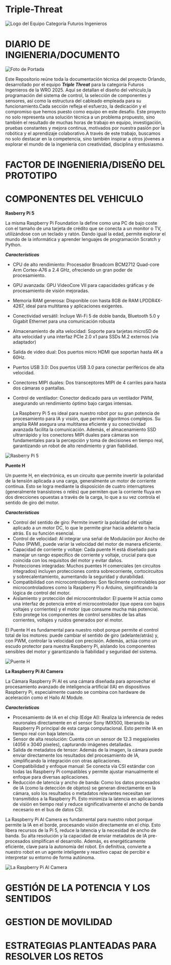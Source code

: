 # Triple-Threat
![Logo del Equipo](https://github.com/TripleThreat19/Triple-Threat-AI/blob/main/Fotos%20deL%20Robot/Arriba%20.jpg)
Categoría Futuros Ingenieros 

# DIARIO DE INGIENERIA/DOCUMENTO

![Foto de Portada](https://github.com/TripleThreat19/Triple-Threat-AI/blob/main/Fotos%20deL%20Robot/Arriba%20.jpg)

Este Repositorio reúne toda la documentación técnica del proyecto Orlando, desarrollado por el equipo **_Triple Threat_** para la categoría Futuros Ingenieros de la WRO 2025. Aquí se detallan el diseño del vehículo,la programación del sistema de control, la selección de componentes y sensores, así como la estructura del cableado empleada para su funcionamiento.Cada sección refleja el esfuerzo, la dedicación y el compromiso que hemos puesto como equipo en este desafío. Este proyecto no solo representa una solución técnica a un problema propuesto, sino también el resultado de muchas horas de trabajo en equipo, investigación, pruebas constantes y mejora continua, motivados por nuestra pasión por la robótica y el aprendizaje colaborativo.A través de este trabajo, buscamos no solo destacar en la competencia, sino también inspirar a otros jóvenes a explorar el mundo de la ingeniería con creatividad, disciplina y entusiasmo.

# FACTOR DE INGENIERIA/DISEÑO DEL PROTOTIPO

# COMPONENTES DEL VEHICULO

**Rasberry Pi 5**

 La misma Raspberry Pi Foundation la define como una PC de bajo coste con el tamaño de una tarjeta de crédito que se conecta a un monitor o TV, utilizándose con un teclado y ratón. Dando igual la edad, permite explorar el mundo de la informática y aprender lenguajes de programación Scratch y Python.

  **_Características_**

- CPU de alto rendimiento: Procesador Broadcom BCM2712 Quad-core Arm Cortex-A76 a 2.4 GHz, ofreciendo un gran poder de procesamiento.
- GPU avanzada: GPU VideoCore VII para capacidades gráficas y de procesamiento de visión mejoradas.
- Memoria RAM generosa: Disponible con hasta 8GB de RAM LPDDR4X-4267, ideal para multitarea y aplicaciones exigentes.
- Conectividad versátil: Incluye Wi-Fi 5 de doble banda, Bluetooth 5.0 y Gigabit Ethernet para una comunicación robusta
- Almacenamiento de alta velocidad: Soporte para tarjetas microSD de alta velocidad y una interfaz PCIe 2.0 x1 para SSDs M.2 externos (vía adaptador)
- Salida de video dual: Dos puertos micro HDMI que soportan hasta 4K a 60Hz.
- Puertos USB 3.0: Dos puertos USB 3.0 para conectar periféricos de alta velocidad.
- Conectores MIPI duales: Dos transceptores MIPI de 4 carriles para hasta dos cámaras o pantallas.
- Control de ventilador: Conector dedicado para un ventilador PWM, asegurando un rendimiento óptimo bajo cargas intensas.

  La Raspberry Pi 5 es ideal para nuestro robot por su gran potencia de procesamiento para IA y visión, que permite algoritmos complejos. Su amplia RAM asegura una multitarea eficiente y su conectividad avanzada facilita la comunicación. Además, el almacenamiento SSD ultrarrápido y los conectores MIPI duales para cámaras son fundamentales para la percepción y toma de decisiones en tiempo real, garantizando un robot de alto rendimiento y gran fiabilidad.



 ![Rasberry Pi 5](https://github.com/TripleThreat19/Triple-Threat-AI/blob/main/Componentes%20Electronicos/raspberry-pi-5.jpg)


  **Puente H**

 Un puente H, en electrónica, es un circuito que permite invertir la polaridad de la tensión aplicada a una carga, generalmente un motor de corriente continua. Esto se logra mediante la disposición de cuatro interruptores (generalmente transistores o relés) que permiten que la corriente fluya en dos direcciones opuestas a través de la carga, lo que a su vez controla el sentido de giro del motor. 

 **_Características_**

- Control del sentido de giro: Permite invertir la polaridad del voltaje aplicado a un motor DC, lo que le permite girar hacia adelante o hacia atrás. Es su función esencial.
- Control de velocidad: Al integrar una señal de Modulación por Ancho de Pulso (PWM), puede variar la velocidad del motor de manera eficiente.
- Capacidad de corriente y voltaje: Cada puente H está diseñado para manejar un rango específico de corriente y voltaje, crucial para que coincida con los requisitos del motor y evitar daños.
- Protecciones integradas: Muchos puentes H comerciales (en circuitos integrados) incluyen protecciones contra sobrecorriente, cortocircuitos y sobrecalentamiento, aumentando la seguridad y durabilidad.
- Compatibilidad con microcontroladores: Son fácilmente controlables por microcontroladores como la Raspberry Pi o Arduino, simplificando la lógica de control del motor.
- Aislamiento y protección del microcontrolador: El puente H actúa como una interfaz de potencia entre el microcontrolador (que opera con bajos voltajes y corrientes) y el motor (que consume mucha más potencia). Esto protege los componentes de control sensibles de las altas corrientes, voltajes y ruidos generados por el motor.

El Puente H es fundamental para nuestro robot porque permite el control total de los motores: puede cambiar el sentido de giro (adelante/atrás) y, con PWM, controlar la velocidad con precisión. Además, actúa como un escudo protector para nuestra Raspberry Pi, aislando los componentes sensibles del motor y garantizando la fiabilidad y seguridad del sistema.

 ![Puente H](https://github.com/TripleThreat19/Triple-Threat-AI/blob/main/Componentes%20Electronicos/Purnte%20H.jpg)

 **La Raspberry Pi AI Camera**

 La Cámara Raspberry Pi AI es una cámara diseñada para aprovechar el procesamiento avanzado de inteligencia artificial (IA) en dispositivos Raspberry Pi, especialmente cuando se combina con hardware de aceleración como el Hailo AI Module.

  **_Características_**

- Procesamiento de IA en el chip (Edge AI): Realiza la inferencia de redes neuronales directamente en el sensor Sony IMX500, liberando la Raspberry Pi principal de esta carga computacional. Esto permite IA en tiempo real con baja latencia.
- Sensor de alta resolución: Cuenta con un sensor de 12.3 megapíxeles (4056 x 3040 píxeles), capturando imágenes detalladas.
- Salida de metadatos de tensor: Además de la imagen, la cámara puede enviar directamente los resultados del procesamiento de IA, simplificando la integración con otras aplicaciones.
- Compatibilidad y enfoque manual: Se conecta vía CSI estándar con todas las Raspberry Pi compatibles y permite ajustar manualmente el enfoque para diversas aplicaciones.
- Reducción de latencia y ancho de banda: Como los datos procesados de IA (como la detección de objetos) se generan directamente en la cámara, solo los resultados o metadatos relevantes necesitan ser transmitidos a la Raspberry Pi. Esto minimiza la latencia en aplicaciones de visión en tiempo real y reduce significativamente el ancho de banda necesario en el bus de datos CSI.

La Raspberry Pi AI Camera es fundamental para nuestro robot porque permite la IA en el borde, procesando visión directamente en el chip. Esto libera recursos de la Pi 5, reduce la latencia y la necesidad de ancho de banda. Su alta resolución y la capacidad de enviar metadatos de IA pre-procesados simplifican el desarrollo. Además, es energéticamente eficiente, clave para la autonomía del robot. En definitiva, convierte a nuestro robot en un agente inteligente y reactivo capaz de percibir e interpretar su entorno de forma autónoma.

 ![La Raspberry Pi AI Camera](https://github.com/TripleThreat19/Triple-Threat-AI/blob/main/Componentes%20Electronicos/Camara%20Rasberry%20PI%205.jpg)


 

# GESTIÓN DE LA POTENCIA Y LOS SENTIDOS 

# GESTION DE MOVILIDAD 

# ESTRATEGIAS PLANTEADAS PARA RESOLVER LOS RETOS 






















